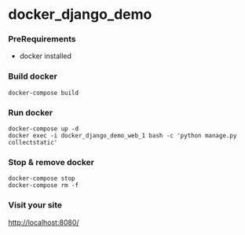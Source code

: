 # docker_django_demo

### PreRequirements

- docker installed

### Build docker

```
docker-compose build
```

### Run docker

```
docker-compose up -d
docker exec -i docker_django_demo_web_1 bash -c 'python manage.py collectstatic'
```

### Stop & remove docker

```
docker-compose stop
docker-compose rm -f
```

### Visit your site

[http://localhost:8080/](http://localhost:8080/)

